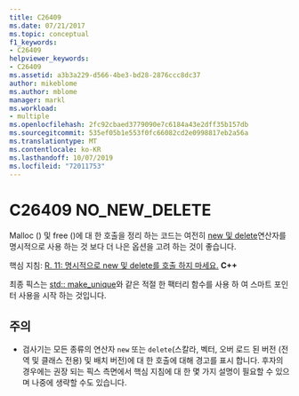 ```yaml
---
title: C26409
ms.date: 07/21/2017
ms.topic: conceptual
f1_keywords:
- C26409
helpviewer_keywords:
- C26409
ms.assetid: a3b3a229-d566-4be3-bd28-2876ccc8dc37
author: mikeblome
ms.author: mblome
manager: markl
ms.workload:
- multiple
ms.openlocfilehash: 2fc92cbaed3779090e7c6184a43e2dff35b157db
ms.sourcegitcommit: 535ef05b1e553f0fc66082cd2e0998817eb2a56a
ms.translationtype: MT
ms.contentlocale: ko-KR
ms.lasthandoff: 10/07/2019
ms.locfileid: "72011753"
---
```

# <a name="c26409-no_new_delete"></a>C26409 NO_NEW_DELETE
Malloc () 및 free ()에 대 한 호출을 정리 하는 코드는 여전히 [new 및 delete](/cpp/cpp/new-and-delete-operators)연산자를 명시적으로 사용 하는 것 보다 더 나은 옵션을 고려 하는 것이 좋습니다.

  핵심 지침: [R. 11: 명시적으로 new 및 delete를 호출 하지 마세요.](https://isocpp.github.io/CppCoreGuidelines/CppCoreGuidelines#r11-avoid-calling-new-and-delete-explicitly) **C++**

최종 픽스는 [std:: make_unique](/cpp/standard-library/memory-functions#make_unique)와 같은 적절 한 팩터리 함수를 사용 하 여 스마트 포인터 사용을 시작 하는 것입니다.

## <a name="remarks"></a>주의
- 검사기는 모든 종류의 연산자 `new` 또는 `delete`(스칼라, 벡터, 오버 로드 된 버전 (전역 및 클래스 전용) 및 배치 버전)에 대 한 호출에 대해 경고를 표시 합니다. 후자의 경우에는 권장 되는 픽스 측면에서 핵심 지침에 대 한 몇 가지 설명이 필요할 수 있으며 나중에 생략할 수도 있습니다.
